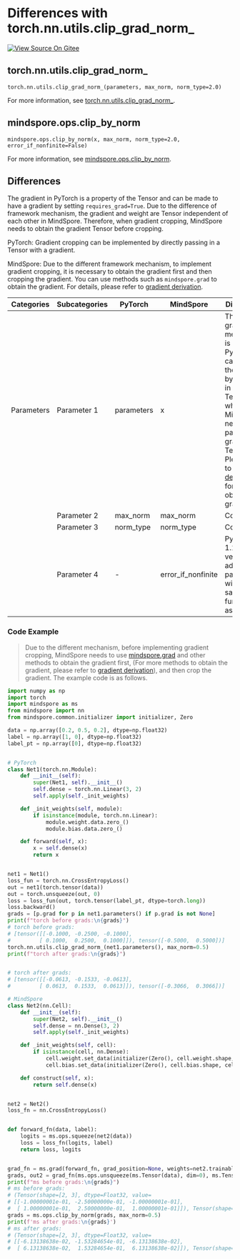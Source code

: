 # Differences with torch.nn.utils.clip_grad_norm_

[![View Source On Gitee](https://mindspore-website.obs.cn-north-4.myhuaweicloud.com/website-images/r2.3.q1/resource/_static/logo_source_en.svg)](https://gitee.com/mindspore/docs/blob/r2.3.q1/docs/mindspore/source_en/note/api_mapping/pytorch_diff/clip_by_norm.md)

## torch.nn.utils.clip_grad_norm_

```text
torch.nn.utils.clip_grad_norm_(parameters, max_norm, norm_type=2.0)
```

For more information, see [torch.nn.utils.clip_grad_norm_](https://pytorch.org/docs/1.8.1/generated/torch.nn.utils.clip_grad_norm_.html).

## mindspore.ops.clip_by_norm

```text
mindspore.ops.clip_by_norm(x, max_norm, norm_type=2.0, error_if_nonfinite=False)
```

For more information, see [mindspore.ops.clip_by_norm](https://www.mindspore.cn/docs/en/r2.3.0rc1/api_python/ops/mindspore.ops.clip_by_norm.html).

## Differences

The gradient in PyTorch is a property of the Tensor and can be made to have a gradient by setting `requires_grad=True`. Due to the difference of framework mechanism, the gradient and weight are Tensor independent of each other in MindSpore. Therefore, when gradient cropping, MindSpore needs to obtain the gradient Tensor before cropping.

PyTorch: Gradient cropping can be implemented by directly passing in a Tensor with a gradient.

MindSpore: Due to the different framework mechanism, to implement gradient cropping, it is necessary to obtain the gradient first and then cropping the gradient. You can use methods such as `mindspore.grad` to obtain the gradient. For details, please refer to [gradient derivation](https://www.mindspore.cn/docs/en/r2.3.0rc1/migration_guide/model_development/gradient.html#gradient-derivation).

| Categories | Subcategories | PyTorch | MindSpore | Differences   |
| ---- | ----- | ------- | --------- | -------------- |
| Parameters | Parameter 1 | parameters   | x        | The gradient mechanism is different. PyTorch can crop the gradient by passing in the Tensor, while MindSpore needs to pass in the gradient Tensor. Please refer to [gradient derivation](https://www.mindspore.cn/docs/en/r2.3.0rc1/migration_guide/model_development/gradient.html#gradient-derivation) for how to obtain the gradient. |
|      | Parameter 2 | max_norm   | max_norm        |Consistent |
|      | Parameter 3 | norm_type| norm_type   | Consistent |
|      | Parameter 4 | -| error_if_nonfinite   |  PyTorch 1.12 version adds new parameters, with the same functionality as 1.12 |

### Code Example

> Due to the different mechanism, before implementing gradient cropping, MindSpore needs to use [mindspore.grad](https://www.mindspore.cn/docs/en/r2.3.0rc1/api_python/mindspore/mindspore.grad.html) and other methods to obtain the gradient first, (For more methods to obtain the gradient, please refer to [gradient derivation](https://www.mindspore.cn/docs/en/r2.3.0rc1/migration_guide/model_development/gradient.html#gradient-derivation)), and then crop the gradient. The example code is as follows.

```python
import numpy as np
import torch
import mindspore as ms
from mindspore import nn
from mindspore.common.initializer import initializer, Zero

data = np.array([0.2, 0.5, 0.2], dtype=np.float32)
label = np.array([1, 0], dtype=np.float32)
label_pt = np.array([0], dtype=np.float32)


# PyTorch
class Net1(torch.nn.Module):
    def __init__(self):
        super(Net1, self).__init__()
        self.dense = torch.nn.Linear(3, 2)
        self.apply(self._init_weights)

    def _init_weights(self, module):
        if isinstance(module, torch.nn.Linear):
            module.weight.data.zero_()
            module.bias.data.zero_()

    def forward(self, x):
        x = self.dense(x)
        return x


net1 = Net1()
loss_fun = torch.nn.CrossEntropyLoss()
out = net1(torch.tensor(data))
out = torch.unsqueeze(out, 0)
loss = loss_fun(out, torch.tensor(label_pt, dtype=torch.long))
loss.backward()
grads = [p.grad for p in net1.parameters() if p.grad is not None]
print(f"torch before grads:\n{grads}")
# torch before grads:
# [tensor([[-0.1000, -0.2500, -0.1000],
#         [ 0.1000,  0.2500,  0.1000]]), tensor([-0.5000,  0.5000])]
torch.nn.utils.clip_grad_norm_(net1.parameters(), max_norm=0.5)
print(f"torch after grads:\n{grads}")


# torch after grads:
# [tensor([[-0.0613, -0.1533, -0.0613],
#         [ 0.0613,  0.1533,  0.0613]]), tensor([-0.3066,  0.3066])]

# MindSpore
class Net2(nn.Cell):
    def __init__(self):
        super(Net2, self).__init__()
        self.dense = nn.Dense(3, 2)
        self.apply(self._init_weights)

    def _init_weights(self, cell):
        if isinstance(cell, nn.Dense):
            cell.weight.set_data(initializer(Zero(), cell.weight.shape, cell.weight.dtype))
            cell.bias.set_data(initializer(Zero(), cell.bias.shape, cell.bias.dtype))

    def construct(self, x):
        return self.dense(x)


net2 = Net2()
loss_fn = nn.CrossEntropyLoss()


def forward_fn(data, label):
    logits = ms.ops.squeeze(net2(data))
    loss = loss_fn(logits, label)
    return loss, logits


grad_fn = ms.grad(forward_fn, grad_position=None, weights=net2.trainable_params(), has_aux=True)
grads, out2 = grad_fn(ms.ops.unsqueeze(ms.Tensor(data), dim=0), ms.Tensor(label))
print(f"ms before grads:\n{grads}")
# ms before grads:
# (Tensor(shape=[2, 3], dtype=Float32, value=
# [[-1.00000001e-01, -2.50000000e-01, -1.00000001e-01],
#  [ 1.00000001e-01,  2.50000000e-01,  1.00000001e-01]]), Tensor(shape=[2], dtype=Float32, value= [-5.00000000e-01,  5.00000000e-01]))
grads = ms.ops.clip_by_norm(grads, max_norm=0.5)
print(f'ms after grads:\n{grads}')
# ms after grads:
# (Tensor(shape=[2, 3], dtype=Float32, value=
# [[-6.13138638e-02, -1.53284654e-01, -6.13138638e-02],
#  [ 6.13138638e-02,  1.53284654e-01,  6.13138638e-02]]), Tensor(shape=[2], dtype=Float32, value= [-3.06569308e-01,  3.06569308e-01]))
```
